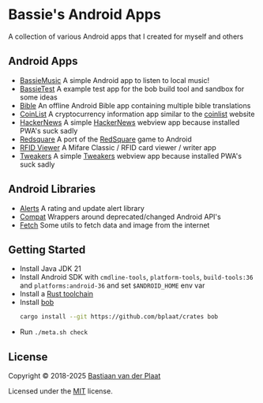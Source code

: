 # Bassie's Android Apps

A collection of various Android apps that I created for myself and others

## Android Apps

-   [BassieMusic](bin/bassiemusic/) A simple Android app to listen to local music!
-   [BassieTest](bin/bassietest/) A example test app for the bob build tool and sandbox for some ideas
-   [Bible](bin/bible/) An offline Android Bible app containing multiple bible translations
-   [CoinList](bin/coinlist/) A cryptocurrency information app similar to the [coinlist](https://github.com/bplaat/coinlist) website
-   [HackerNews](bin/hackernews/) A simple [HackerNews](https://news.ycombinator.com/) webview app because installed PWA's suck sadly
-   [Redsquare](bin/redsquare/) A port of the [RedSquare](https://github.com/plaatsoft/redsquare) game to Android
-   [RFID Viewer](bin/rfidviewer/) A Mifare Classic / RFID card viewer / writer app
-   [Tweakers](bin/tweakers/) A simple [Tweakers](https://tweakers.net/) webview app because installed PWA's suck sadly

## Android Libraries

-   [Alerts](lib/alerts/) A rating and update alert library
-   [Compat](lib/compat/) Wrappers around deprecated/changed Android API's
-   [Fetch](lib/fetch/) Some utils to fetch data and image from the internet

## Getting Started

-   Install Java JDK 21
-   Install Android SDK with `cmdline-tools`, `platform-tools`, `build-tools:36` and `platforms:android-36` and set `$ANDROID_HOME` env var
-   Install a [Rust toolchain](https://rustup.rs/)
-   Install [bob](https://github.com/bplaat/crates/tree/master/bin/bob)
    ```sh
    cargo install --git https://github.com/bplaat/crates bob
    ```
-   Run `./meta.sh check`

## License

Copyright © 2018-2025 [Bastiaan van der Plaat](https://github.com/bplaat)

Licensed under the [MIT](LICENSE) license.
